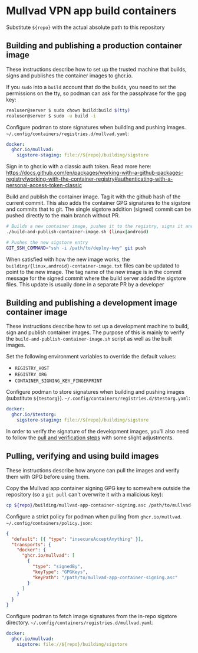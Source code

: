 # Mullvad VPN app build containers

Substitute `${repo}` with the actual absolute path to this repository

## Building and publishing a production container image

These instructions describe how to set up the trusted machine that builds, signs and publishes
the container images to ghcr.io.

If you `sudo` into a `build` account that do the builds, you need to set the permissions on the tty,
so podman can ask for the passphrase for the gpg key:
```bash
realuser@server $ sudo chown build:build $(tty)
realuser@server $ sudo -u build -i
```


Configure podman to store signatures when building and pushing images. `~/.config/containers/registries.d/mullvad.yaml`:
```yml
docker:
  ghcr.io/mullvad:
    sigstore-staging: file://${repo}/building/sigstore
```

Sign in to ghcr.io with a classic auth token. Read more here:
https://docs.github.com/en/packages/working-with-a-github-packages-registry/working-with-the-container-registry#authenticating-with-a-personal-access-token-classic

Build and publish the container image. Tag it with the github hash of the current commit.
This also adds the container GPG signatures to the sigstore and commits that to git.
The single sigstore addition (signed) commit can be pushed directly to the main branch without PR.
```bash
# Builds a new container image, pushes it to the registry, signs it and commits the signatures in git
./build-and-publish-container-image.sh (linux|android)

# Pushes the new sigstore entry
GIT_SSH_COMMAND="ssh -i /path/to/deploy-key" git push
```

When satisfied with how the new image works, the `building/{linux,android}-container-image.txt`
files can be updated to point to the new image. The tag name of the new image is in the
commit message for the signed commit where the build server added the sigstore files.
This update is usually done in a separate PR by a developer

## Building and publishing a development image container image

These instructions describe how to set up a development machine to build, sign and publish container
images. The purpose of this is mainly to verify the `build-and-publish-container-image.sh`
script as well as the built images.

Set the following environment variables to override the default values:
- `REGISTRY_HOST`
- `REGISTRY_ORG`
- `CONTAINER_SIGNING_KEY_FINGERPRINT`

Configure podman to store signatures when building and pushing images (substitute `${testorg}`). `~/.config/containers/registries.d/$testorg.yaml`:

```yml
docker:
  ghcr.io/$testorg:
    sigstore-staging: file://${repo}/building/sigstore
```

In order to verify the signature of the development images, you'll also need to follow the [pull and
verification steps](#pulling-verifying-and-using-build-images) with some slight adjustments.

## Pulling, verifying and using build images

These instructions describe how anyone can pull the images and verify them with GPG before using them.

Copy the Mullvad app container signing GPG key to somewhere outside the repository (so a `git pull` can't overwrite it with a malicious key):
```bash
cp ${repo}/building/mullvad-app-container-signing.asc /path/to/mullvad-app-container-signing.asc
```

Configure a strict policy for podman when pulling from `ghcr.io/mullvad`. `~/.config/containers/policy.json`:
```json
{
  "default": [{ "type": "insecureAcceptAnything" }],
  "transports": {
    "docker": {
      "ghcr.io/mullvad": [
        {
          "type": "signedBy",
          "keyType": "GPGKeys",
          "keyPath": "/path/to/mullvad-app-container-signing.asc"
        }
      ]
    }
  }
}
```

Configure podman to fetch image signatures from the in-repo sigstore directory. `~/.config/containers/registries.d/mullvad.yaml`:
```yml
docker:
  ghcr.io/mullvad:
    sigstore: file://${repo}/building/sigstore
```

